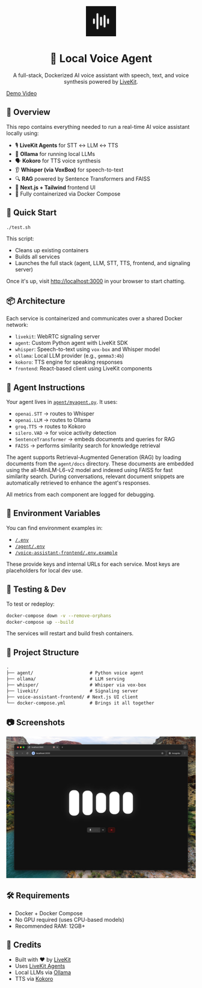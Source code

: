 <div align="center">
  <img src="./voice-assistant-frontend/.github/assets/app-icon.png" alt="App Icon" width="80" />
  <h1>🧠 Local Voice Agent</h1>
  <p>A full-stack, Dockerized AI voice assistant with speech, text, and voice synthesis powered by <a href="https://livekit.io?utm_source=demo">LiveKit</a>.</p>
</div>

[Demo Video](https://github.com/user-attachments/assets/67a76e94-aacb-4087-b09c-d4e46d8e695e)

## 🧩 Overview

This repo contains everything needed to run a real-time AI voice assistant locally using:

- 🎙️ **LiveKit Agents** for STT ↔ LLM ↔ TTS
- 🧠 **Ollama** for running local LLMs
- 🗣️ **Kokoro** for TTS voice synthesis
- 👂 **Whisper (via VoxBox)** for speech-to-text
- 🔍 **RAG** powered by Sentence Transformers and FAISS
- 💬 **Next.js + Tailwind** frontend UI
- 🐳 Fully containerized via Docker Compose

## 🏁 Quick Start

```bash
./test.sh
```

This script:
- Cleans up existing containers
- Builds all services
- Launches the full stack (agent, LLM, STT, TTS, frontend, and signaling server)

Once it's up, visit [http://localhost:3000](http://localhost:3000) in your browser to start chatting.

## 📦 Architecture

Each service is containerized and communicates over a shared Docker network:
- `livekit`: WebRTC signaling server
- `agent`: Custom Python agent with LiveKit SDK
- `whisper`: Speech-to-text using `vox-box` and Whisper model
- `ollama`: Local LLM provider (e.g., `gemma3:4b`)
- `kokoro`: TTS engine for speaking responses
- `frontend`: React-based client using LiveKit components

## 🧠 Agent Instructions

Your agent lives in [`agent/myagent.py`](./agent/myagent.py). It uses:
- `openai.STT` → routes to Whisper
- `openai.LLM` → routes to Ollama
- `groq.TTS` → routes to Kokoro
- `silero.VAD` → for voice activity detection
- `SentenceTransformer` → embeds documents and queries for RAG
- `FAISS` → performs similarity search for knowledge retrieval

The agent supports Retrieval-Augmented Generation (RAG) by loading documents from the `agent/docs` directory. These documents are embedded using the all-MiniLM-L6-v2 model and indexed using FAISS for fast similarity search. During conversations, relevant document snippets are automatically retrieved to enhance the agent's responses.

All metrics from each component are logged for debugging.

## 🔐 Environment Variables

You can find environment examples in:
- [`/.env`](./.env)
- [`/agent/.env`](./agent/.env)
- [`/voice-assistant-frontend/.env.example`](./voice-assistant-frontend/.env.example)

These provide keys and internal URLs for each service. Most keys are placeholders for local dev use.

## 🧪 Testing & Dev

To test or redeploy:

```bash
docker-compose down -v --remove-orphans
docker-compose up --build
```

The services will restart and build fresh containers.

## 🧰 Project Structure

```
.
├── agent/                     # Python voice agent
├── ollama/                    # LLM serving
├── whisper/                   # Whisper via vox-box
├── livekit/                   # Signaling server
├── voice-assistant-frontend/ # Next.js UI client
└── docker-compose.yml         # Brings it all together
```

## 📷 Screenshots

![UI Screenshot](./voice-assistant-frontend/.github/assets/frontend-screenshot.jpeg)

## 🛠️ Requirements

- Docker + Docker Compose
- No GPU required (uses CPU-based models)
- Recommended RAM: 12GB+

## 🙌 Credits

- Built with ❤️ by [LiveKit](https://livekit.io/)
- Uses [LiveKit Agents](https://docs.livekit.io/agents/)
- Local LLMs via [Ollama](https://ollama.com/)
- TTS via [Kokoro](https://github.com/remsky/kokoro)
